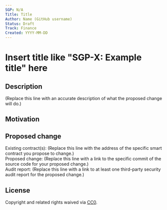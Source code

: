 ```yaml
---
SGP: N/A
Title: Title
Author: Name (GitHub username)
Status: Draft
Track: Finance
Created: YYYY-MM-DD
---
```


# Insert title like "SGP-X: Example title" here  

## Description  

(Replace this line with an accurate description of what the proposed change will do.)

## Motivation  

## Proposed change  

Existing contract(s): (Replace this line with the address of the specific smart contract you propose to change.)  
Proposed change: (Replace this line with a link to the specific commit of the source code for your proposed change.)  
Audit report: (Replace this line with a link to at least one third-party security audit report for the proposed change.)  

## License
Copyright and related rights waived via [CC0](https://creativecommons.org/publicdomain/zero/1.0/).
